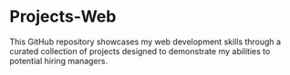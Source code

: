 # Projects-Web
This GitHub repository showcases my web development skills through a curated collection of projects designed to demonstrate my abilities to potential hiring managers.
